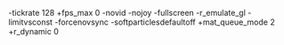 -tickrate 128 +fps_max 0 -novid -nojoy -fullscreen -r_emulate_gl -limitvsconst -forcenovsync -softparticlesdefaultoff +mat_queue_mode 2 +r_dynamic 0

